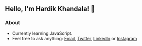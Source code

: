 ## Hello, I'm Hardik Khandala! 👋

### **About**

- Currently learning JavaScript.
- Feel free to ask anything: [Email](hardik.khandala22@gmail.com), [Twitter](https://twitter.com/hardik_khandala), [LinkedIn](https://www.linkedin.com/in/hardik-khandala/) or [Instagram](https://www.instagram.com/hardik.khandala22/)
